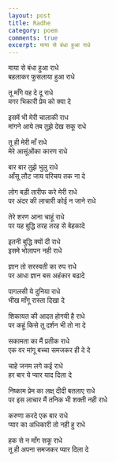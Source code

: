 ```yaml
---
layout: post
title: Radhe
category: poem
comments: true
excerpt: माया से बंधा हुआ राधे 
---
```


माया से बंधा हुआ राधे    
बहलाकर फुसलाया हुआ राधे 

तू माँगे वह दे दू राधे  
मगर भिकारी प्रेम को क्या दे 

इसमें भी मेरी चालाकी राध   
मांगने आये तब तुझे देख सकू राधे 

तू ही मेरी माँ राधे   
मेरे आसूंओंका कारण राधे 

बार बार तुझे भुलु राधे   
आँसू लौट जाय परिचय तक ना दे 

लोग बड़ी तारीफ करे मेरी राधे   
पर अंदर की लाचारी कोई न जाने राधे 

तेरे शरण आना चाहूं राधे   
पर यह बुद्धि तरह तरह से बेहकादे  

इतनी बुद्धि क्यों दी राधे   
इसमे भोलापन नही राधे 

ज्ञान तो सरस्वती का रुप राधे    
पर आधा ज्ञान बस अहंकार बढादे 

पागलसी ये दुनिया राधे   
भीख माँगू रास्ता दिखा दे 

शिकायत की आदत होगयी है राधे   
पर कहूं किसे तू दर्शन भी तो ना दे 

सकामता का मैं प्रतीक राधे   
एक वर मांगू बच्चा समजकर ही दे दे 

चाहे जनम लगे कई राधे   
हर बार ये प्यार याद दिला दे 

निष्काम प्रेम का लक्ष् दीदी बतलाए राधे   
पर इस लाचार  मैं तनिक भी शक्ती नही राधे 

करुणा करदे एक बार राधे   
प्यार का अधिकारी तो नही हु राधे 

हक से न माँग सकू राधे   
तू ही अपना समजकर प्यार दिला दे 
